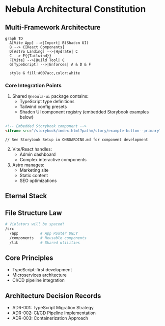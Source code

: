 # Nebula Architectural Constitution

## Multi-Framework Architecture

```mermaid
graph TD
  A[Vite App] -->|Import| B(Shadcn UI)
  B --> C[React Components]
  D[Astro Landing] -->|Hydrate| C
  C --> E{{Tailwind}}
  F[Vite] -->|Build Tool| C
  G[TypeScript] -->|Enforces| A & D & F

  style G fill:#007acc,color:white
```

### Core Integration Points
1. Shared `@nebula-ui` package contains:
   - TypeScript type definitions
   - Tailwind config presets
   - Shadcn UI component registry (embedded Storybook examples below)

```html
<!-- Embedded Storybook component -->
<iframe src="/storybook/index.html?path=/story/example-button--primary" width="100%" height="300px"></iframe>

// See Storybook Setup in ONBOARDING.md for component development
```
2. Vite/React handles:
   - Admin dashboard
   - Complex interactive components
3. Astro manages:
   - Marketing site
   - Static content
   - SEO optimizations

## Eternal Stack

## File Structure Law
```bash
# Violators will be spaced!
/src
  /app          # App Router ONLY
  /components   # Reusable components
  /lib          # Shared utilities
```

## Core Principles
- TypeScript-first development
- Microservices architecture
- CI/CD pipeline integration

## Architecture Decision Records
- ADR-001: TypeScript Migration Strategy
- ADR-002: CI/CD Pipeline Implementation
- ADR-003: Containerization Approach
